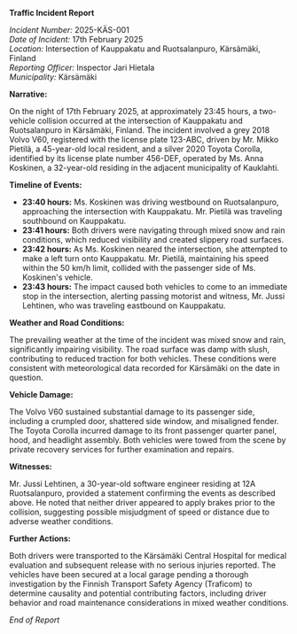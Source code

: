 **Traffic Incident Report**

*Incident Number:* 2025-KÄS-001  
*Date of Incident:* 17th February 2025  
*Location:* Intersection of Kauppakatu and Ruotsalanpuro, Kärsämäki, Finland  
*Reporting Officer:* Inspector Jari Hietala  
*Municipality:* Kärsämäki  

**Narrative:**

On the night of 17th February 2025, at approximately 23:45 hours, a two-vehicle collision occurred at the intersection of Kauppakatu and Ruotsalanpuro in Kärsämäki, Finland. The incident involved a grey 2018 Volvo V60, registered with the license plate 123-ABC, driven by Mr. Mikko Pietilä, a 45-year-old local resident, and a silver 2020 Toyota Corolla, identified by its license plate number 456-DEF, operated by Ms. Anna Koskinen, a 32-year-old residing in the adjacent municipality of Kauklahti.

**Timeline of Events:**

- **23:40 hours:** Ms. Koskinen was driving westbound on Ruotsalanpuro, approaching the intersection with Kauppakatu. Mr. Pietilä was traveling southbound on Kauppakatu.
- **23:41 hours:** Both drivers were navigating through mixed snow and rain conditions, which reduced visibility and created slippery road surfaces.
- **23:42 hours:** As Ms. Koskinen neared the intersection, she attempted to make a left turn onto Kauppakatu. Mr. Pietilä, maintaining his speed within the 50 km/h limit, collided with the passenger side of Ms. Koskinen's vehicle.
- **23:43 hours:** The impact caused both vehicles to come to an immediate stop in the intersection, alerting passing motorist and witness, Mr. Jussi Lehtinen, who was traveling eastbound on Kauppakatu.

**Weather and Road Conditions:**

The prevailing weather at the time of the incident was mixed snow and rain, significantly impairing visibility. The road surface was damp with slush, contributing to reduced traction for both vehicles. These conditions were consistent with meteorological data recorded for Kärsämäki on the date in question.

**Vehicle Damage:**

The Volvo V60 sustained substantial damage to its passenger side, including a crumpled door, shattered side window, and misaligned fender. The Toyota Corolla incurred damage to its front passenger quarter panel, hood, and headlight assembly. Both vehicles were towed from the scene by private recovery services for further examination and repairs.

**Witnesses:**

Mr. Jussi Lehtinen, a 30-year-old software engineer residing at 12A Ruotsalanpuro, provided a statement confirming the events as described above. He noted that neither driver appeared to apply brakes prior to the collision, suggesting possible misjudgment of speed or distance due to adverse weather conditions.

**Further Actions:**

Both drivers were transported to the Kärsämäki Central Hospital for medical evaluation and subsequent release with no serious injuries reported. The vehicles have been secured at a local garage pending a thorough investigation by the Finnish Transport Safety Agency (Traficom) to determine causality and potential contributing factors, including driver behavior and road maintenance considerations in mixed weather conditions.

*End of Report*